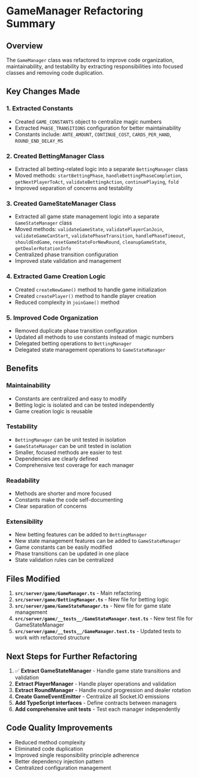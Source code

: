 # GameManager Refactoring Summary

## Overview

The `GameManager` class was refactored to improve code organization, maintainability, and testability by extracting responsibilities into focused classes and removing code duplication.

## Key Changes Made

### 1. **Extracted Constants**

- Created `GAME_CONSTANTS` object to centralize magic numbers
- Extracted `PHASE_TRANSITIONS` configuration for better maintainability
- Constants include: `ANTE_AMOUNT`, `CONTINUE_COST`, `CARDS_PER_HAND`, `ROUND_END_DELAY_MS`

### 2. **Created BettingManager Class**

- Extracted all betting-related logic into a separate `BettingManager` class
- Moved methods: `startBettingPhase`, `handleBettingPhaseCompletion`, `getNextPlayerToAct`, `validateBettingAction`, `continuePlaying`, `fold`
- Improved separation of concerns and testability

### 3. **Created GameStateManager Class**

- Extracted all game state management logic into a separate `GameStateManager` class
- Moved methods: `validateGameState`, `validatePlayerCanJoin`, `validateGameCanStart`, `validatePhaseTransition`, `handlePhaseTimeout`, `shouldEndGame`, `resetGameStateForNewRound`, `cleanupGameState`, `getDealerRotationInfo`
- Centralized phase transition configuration
- Improved state validation and management

### 4. **Extracted Game Creation Logic**

- Created `createNewGame()` method to handle game initialization
- Created `createPlayer()` method to handle player creation
- Reduced complexity in `joinGame()` method

### 5. **Improved Code Organization**

- Removed duplicate phase transition configuration
- Updated all methods to use constants instead of magic numbers
- Delegated betting operations to `BettingManager`
- Delegated state management operations to `GameStateManager`

## Benefits

### **Maintainability**

- Constants are centralized and easy to modify
- Betting logic is isolated and can be tested independently
- Game creation logic is reusable

### **Testability**

- `BettingManager` can be unit tested in isolation
- `GameStateManager` can be unit tested in isolation
- Smaller, focused methods are easier to test
- Dependencies are clearly defined
- Comprehensive test coverage for each manager

### **Readability**

- Methods are shorter and more focused
- Constants make the code self-documenting
- Clear separation of concerns

### **Extensibility**

- New betting features can be added to `BettingManager`
- New state management features can be added to `GameStateManager`
- Game constants can be easily modified
- Phase transitions can be updated in one place
- State validation rules can be centralized

## Files Modified

1. **`src/server/game/GameManager.ts`** - Main refactoring
2. **`src/server/game/BettingManager.ts`** - New file for betting logic
3. **`src/server/game/GameStateManager.ts`** - New file for game state management
4. **`src/server/game/__tests__/GameStateManager.test.ts`** - New test file for GameStateManager
5. **`src/server/game/__tests__/GameManager.test.ts`** - Updated tests to work with refactored structure

## Next Steps for Further Refactoring

1. ✅ **Extract GameStateManager** - Handle game state transitions and validation
2. **Extract PlayerManager** - Handle player operations and validation
3. **Extract RoundManager** - Handle round progression and dealer rotation
4. **Create GameEventEmitter** - Centralize all Socket.IO emissions
5. **Add TypeScript interfaces** - Define contracts between managers
6. **Add comprehensive unit tests** - Test each manager independently

## Code Quality Improvements

- Reduced method complexity
- Eliminated code duplication
- Improved single responsibility principle adherence
- Better dependency injection pattern
- Centralized configuration management
